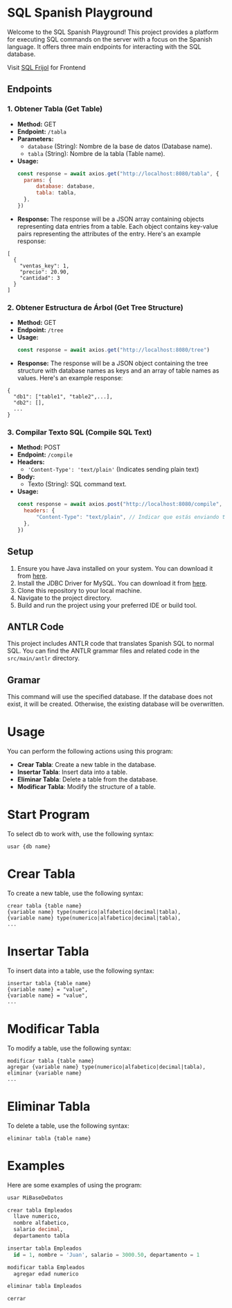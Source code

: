 # SQL Spanish Playground

Welcome to the SQL Spanish Playground! This project provides a platform for executing SQL commands on the server with a focus on the Spanish language. It offers three main endpoints for interacting with the SQL database.

Visit [SQL Frijol](https://github.com/Pardio11/SQL_Frijol) for Frontend

## Endpoints

### 1. Obtener Tabla (Get Table)

- **Method:** GET
- **Endpoint:** `/tabla`
- **Parameters:**
  - `database` (String): Nombre de la base de datos (Database name).
  - `tabla` (String): Nombre de la tabla (Table name).
- **Usage:**
  ```javascript
  const response = await axios.get("http://localhost:8080/tabla", {
  	params: {
  		database: database,
  		tabla: tabla,
  	},
  })
  ```
- **Response:**
The response will be a JSON array containing objects representing data entries from a table. Each object contains key-value pairs representing the attributes of the entry. Here's an example response:
```
[
  {
    "ventas_key": 1,
    "precio": 20.90,
    "cantidad": 3
  }
]
```

### 2. Obtener Estructura de Árbol (Get Tree Structure)

- **Method:** GET
- **Endpoint:** `/tree`
- **Usage:**
  ```javascript
  const response = await axios.get("http://localhost:8080/tree")
  ```
- **Response:**
The response will be a JSON object containing the tree structure with database names as keys and an array of table names as values. Here's an example response:
```
{
  "db1": ["table1", "table2",...],
  "db2": [],
  ...
}
```

### 3. Compilar Texto SQL (Compile SQL Text)

- **Method:** POST
- **Endpoint:** `/compile`
- **Headers:**
  - `'Content-Type': 'text/plain'` (Indicates sending plain text)
- **Body:**
  - Texto (String): SQL command text.
- **Usage:**
  ```javascript
  const response = await axios.post("http://localhost:8080/compile", texto, {
  	headers: {
  		"Content-Type": "text/plain", // Indicar que estás enviando texto plano
  	},
  })
  ```

## Setup

1. Ensure you have Java installed on your system. You can download it from [here](https://www.java.com/en/download/).
2. Install the JDBC Driver for MySQL. You can download it from [here](https://dev.mysql.com/downloads/connector/j/).
3. Clone this repository to your local machine.
4. Navigate to the project directory.
5. Build and run the project using your preferred IDE or build tool.

## ANTLR Code

This project includes ANTLR code that translates Spanish SQL to normal SQL. You can find the ANTLR grammar files and related code in the `src/main/antlr` directory.

## Gramar

This command will use the specified database. If the database does not exist, it will be created. Otherwise, the existing database will be overwritten.

# Usage

You can perform the following actions using this program:

- **Crear Tabla**: Create a new table in the database.
- **Insertar Tabla**: Insert data into a table.
- **Eliminar Tabla**: Delete a table from the database.
- **Modificar Tabla**: Modify the structure of a table.

# Start Program

To select db to work with, use the following syntax:

```
usar {db name}
```

# Crear Tabla

To create a new table, use the following syntax:

```
crear tabla {table name}
{variable name} type(numerico|alfabetico|decimal|tabla),
{variable name} type(numerico|alfabetico|decimal|tabla),
...
```

# Insertar Tabla

To insert data into a table, use the following syntax:

```
insertar tabla {table name}
{variable name} = "value",
{variable name} = "value",
...
```

# Modificar Tabla

To modify a table, use the following syntax:

```
modificar tabla {table name}
agregar {variable name} type(numerico|alfabetico|decimal|tabla),
eliminar {variable name}
...
```

# Eliminar Tabla

To delete a table, use the following syntax:

```
eliminar tabla {table name}
```

# Examples

Here are some examples of using the program:

```sql
usar MiBaseDeDatos

crear tabla Empleados
  llave numerico,
  nombre alfabetico,
  salario decimal,
  departamento tabla

insertar tabla Empleados
  id = 1, nombre = 'Juan', salario = 3000.50, departamento = 1

modificar tabla Empleados
  agregar edad numerico

eliminar tabla Empleados

cerrar
```



